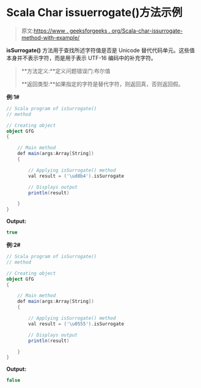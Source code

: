 # Scala Char issuerrogate()方法示例

> 原文:[https://www . geeksforgeeks . org/Scala-char-issurrogate-method-with-example/](https://www.geeksforgeeks.org/scala-char-issurrogate-method-with-example/)

**isSurrogate()** 方法用于查找所述字符值是否是 Unicode 替代代码单元。这些值本身并不表示字符，而是用于表示 UTF-16 编码中的补充字符。

> **方法定义:**定义问题错误门:布尔值
> 
> **返回类型:**如果指定的字符是替代字符，则返回真，否则返回假。

**例:1#**

```scala
// Scala program of isSurrogate()
// method

// Creating object
object GfG
{ 

    // Main method
    def main(args:Array[String])
    {

        // Applying isSurrogate() method 
        val result = ('\ud8b4').isSurrogate

        // Displays output
        println(result)

    }
} 
```

**Output:**

```scala
true

```

**例:2#**

```scala
// Scala program of isSurrogate()
// method

// Creating object
object GfG
{ 

    // Main method
    def main(args:Array[String])
    {

        // Applying isSurrogate() method
        val result = ('\u0555').isSurrogate

        // Displays output
        println(result)

    }
} 
```

**Output:**

```scala
false

```